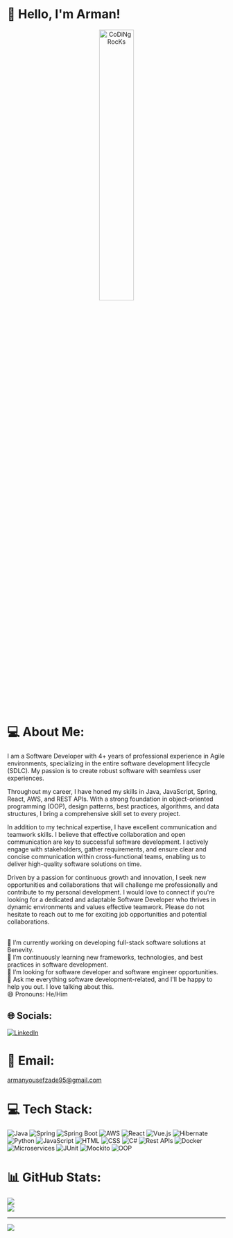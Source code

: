 <h1>👋 Hello, I'm Arman!</h1>
  <p align="center">
  <img src="https://github.com/SP-XD/SP-XD/blob/main/images/dev-working_rounded.gif?raw=true" href="https://github.com/sp-xd" alt="CoDiNg RocKs" width="40%">
</p>

# ‍💻 About Me:
 I am a Software Developer with 4+ years of professional experience in Agile environments, specializing in the entire software development lifecycle (SDLC). My passion is to create robust software with seamless user experiences.

Throughout my career, I have honed my skills in Java, JavaScript, Spring, React, AWS, and REST APIs. With a strong foundation in object-oriented programming (OOP), design patterns, best practices, algorithms, and data structures, I bring a comprehensive skill set to every project.

In addition to my technical expertise, I have excellent communication and teamwork skills. I believe that effective collaboration and open communication are key to successful software development. I actively engage with stakeholders, gather requirements, and ensure clear and concise communication within cross-functional teams, enabling us to deliver high-quality software solutions on time.

Driven by a passion for continuous growth and innovation, I seek new opportunities and collaborations that will challenge me professionally and contribute to my personal development. I would love to connect if you're looking for a dedicated and adaptable Software Developer who thrives in dynamic environments and values effective teamwork. Please do not hesitate to reach out to me for exciting job opportunities and potential collaborations.

<br>🔭 I’m currently working on developing full-stack software solutions at Benevity.<br>🌱 I’m continuously learning new frameworks, technologies, and best practices in software development.<br>👯 I’m looking for software developer and software engineer opportunities.<br>💬 Ask me everything software development-related, and I'll be happy to help you out. I love talking about this.<br>😄 Pronouns: He/Him


## 🌐 Socials:
[![LinkedIn](https://img.shields.io/badge/LinkedIn-%230077B5.svg?style=flat&logo=linkedin&logoColor=white)](https://www.linkedin.com/in/arman-yousef-zadeh/)


# 📧 Email:
armanyousefzade95@gmail.com


# 💻 Tech Stack:
![Java](https://img.shields.io/badge/Java-%23ED8B00.svg?style=flat&logo=java&logoColor=white) ![Spring](https://img.shields.io/badge/Spring-%236DB33F.svg?style=flat&logo=spring&logoColor=white) ![Spring Boot](https://img.shields.io/badge/Spring%20Boot-%236DB33F.svg?style=flat&logo=spring-boot&logoColor=white) ![AWS](https://img.shields.io/badge/AWS-%23FF9900.svg?style=flat&logo=amazon-aws&logoColor=white) ![React](https://img.shields.io/badge/React-%2361DAFB.svg?style=flat&logo=react&logoColor=white) ![Vue.js](https://img.shields.io/badge/Vue.js-%234FC08D.svg?style=flat&logo=vue.js&logoColor=white) ![Hibernate](https://img.shields.io/badge/Hibernate-%23ORM-%23lightgray.svg?style=flat&logo=hibernate&logoColor=white) ![Python](https://img.shields.io/badge/Python-3670A0?style=flat&logo=python&logoColor=ffdd54) ![JavaScript](https://img.shields.io/badge/JavaScript-%23F7DF1E.svg?style=flat&logo=javascript&logoColor=white) ![HTML](https://img.shields.io/badge/HTML-%23E34F26.svg?style=flat&logo=html5&logoColor=white) ![CSS](https://img.shields.io/badge/CSS-%231572B6.svg?style=flat&logo=css3&logoColor=white) ![C#](https://img.shields.io/badge/C%23-%23239120.svg?style=flat&logo=c-sharp&logoColor=white) ![Rest APIs](https://img.shields.io/badge/REST%20APIs-%23000000.svg?style=flat&logo=rest-api&logoColor=white) ![Docker](https://img.shields.io/badge/Docker-%230db7ed.svg?style=flat&logo=docker&logoColor=white) ![Microservices](https://img.shields.io/badge/Microservices-%23396195.svg?style=flat&logo=microservices&logoColor=white) ![JUnit](https://img.shields.io/badge/JUnit-%23FB614F.svg?style=flat&logo=junit5&logoColor=white) ![Mockito](https://img.shields.io/badge/Mockito-%23FFCA28.svg?style=flat&logo=mockito&logoColor=white) ![OOP](https://img.shields.io/badge/Object--oriented%20Programming-%234169E1.svg?style=flat)

# 📊 GitHub Stats:
![](https://github-readme-streak-stats.herokuapp.com/?user=Armanyousefzade&theme=dark&hide_border=false)<br/>
![](https://github-readme-stats.vercel.app/api/top-langs/?username=Armanyousefzade&theme=dark&hide_border=false&include_all_commits=true&count_private=true&layout=compact)

---
[![](https://visitcount.itsvg.in/api?id=Armanyousefzade&icon=0&color=3)](https://visitcount.itsvg.in)
